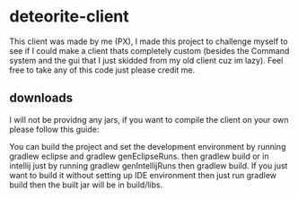 # deteorite-client

This client was made by me (PX), I made this project to challenge myself to see if I could make a client thats completely custom (besides the Command system and the gui that I just skidded from my old client cuz im lazy).
Feel free to take any of this code just please credit me.

## downloads
I will not be providng any jars, if you want to compile the client on your own please follow this guide:

You can build the project and set the development environment by running gradlew eclipse and gradlew genEclipseRuns. 
then gradlew build or in intellij just by running gradlew genIntellijRuns then gradlew build.
If you just want to build it without setting up IDE environment then just run gradlew build then the built jar will be in build/libs.

